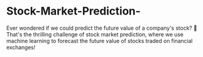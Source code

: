 # Stock-Market-Prediction-
Ever wondered if we could predict the future value of a company's stock? 🤔 That's the thrilling challenge of stock market prediction, where we use machine learning to forecast the future value of stocks traded on financial exchanges!
